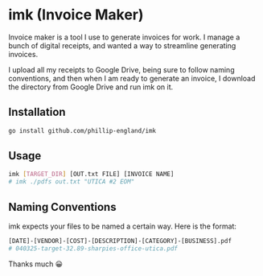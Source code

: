 # imk (Invoice Maker)
Invoice maker is a tool I use to generate invoices for work. I manage a bunch of digital receipts, and wanted a way to streamline generating invoices.

I upload all my receipts to Google Drive, being sure to follow naming conventions, and then when I am ready to generate an invoice, I download the directory from Google Drive and run imk on it.

## Installation
```bash
go install github.com/phillip-england/imk
```

## Usage
```bash
imk [TARGET_DIR] [OUT.txt FILE] [INVOICE NAME]
# imk ./pdfs out.txt "UTICA #2 EOM"
```

## Naming Conventions
imk expects your files to be named a certain way. Here is the format:
```bash
[DATE]-[VENDOR]-[COST]-[DESCRIPTION]-[CATEGORY]-[BUSINESS].pdf
# 040325-target-32.89-sharpies-office-utica.pdf
```

Thanks much 😀
